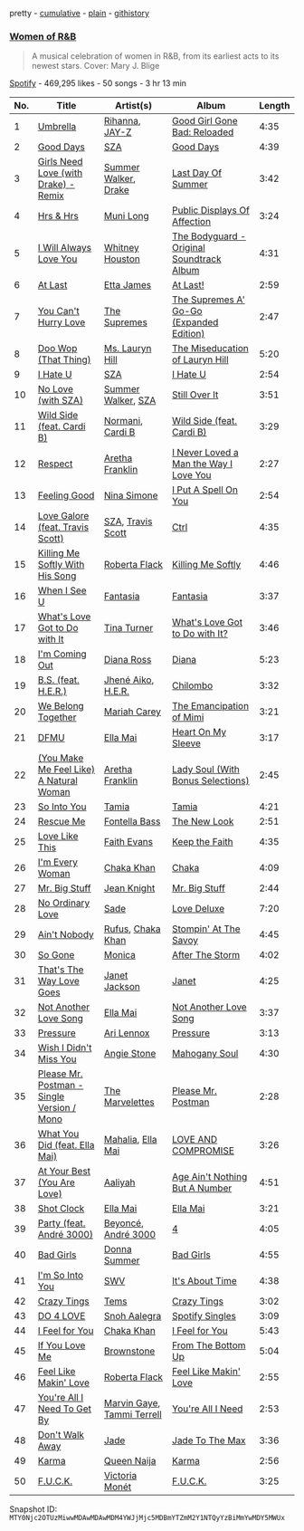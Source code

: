 pretty - [cumulative](/playlists/cumulative/37i9dQZF1DX1wNY9tfWQsS.md) - [plain](/playlists/plain/37i9dQZF1DX1wNY9tfWQsS) - [githistory](https://github.githistory.xyz/mackorone/spotify-playlist-archive/blob/main/playlists/plain/37i9dQZF1DX1wNY9tfWQsS)

### [Women of R&B](https://open.spotify.com/playlist/37i9dQZF1DX1wNY9tfWQsS)

> A musical celebration of women in R&amp;B, from its earliest acts to its newest stars\. Cover: Mary J\. Blige

[Spotify](https://open.spotify.com/user/spotify) - 469,295 likes - 50 songs - 3 hr 13 min

| No. | Title | Artist(s) | Album | Length |
|---|---|---|---|---|
| 1 | [Umbrella](https://open.spotify.com/track/49FYlytm3dAAraYgpoJZux) | [Rihanna](https://open.spotify.com/artist/5pKCCKE2ajJHZ9KAiaK11H), [JAY\-Z](https://open.spotify.com/artist/3nFkdlSjzX9mRTtwJOzDYB) | [Good Girl Gone Bad: Reloaded](https://open.spotify.com/album/3JSWZWeTHF4HDGt5Eozdy7) | 4:35 |
| 2 | [Good Days](https://open.spotify.com/track/3YJJjQPAbDT7mGpX3WtQ9A) | [SZA](https://open.spotify.com/artist/7tYKF4w9nC0nq9CsPZTHyP) | [Good Days](https://open.spotify.com/album/781cKhbTPwLnPmo9BALQl7) | 4:39 |
| 3 | [Girls Need Love \(with Drake\) \- Remix](https://open.spotify.com/track/14SaZBTjxlorHJQxXh01Hu) | [Summer Walker](https://open.spotify.com/artist/57LYzLEk2LcFghVwuWbcuS), [Drake](https://open.spotify.com/artist/3TVXtAsR1Inumwj472S9r4) | [Last Day Of Summer](https://open.spotify.com/album/4hTM8jZ8DCCqglmZUDMSPz) | 3:42 |
| 4 | [Hrs & Hrs](https://open.spotify.com/track/3M5azWqeZbfoVkGXygatlb) | [Muni Long](https://open.spotify.com/artist/7tjVFCxJdwT4NdrTmjyjQ6) | [Public Displays Of Affection](https://open.spotify.com/album/2ngrG39dI2ofhCxjmFnKv5) | 3:24 |
| 5 | [I Will Always Love You](https://open.spotify.com/track/4eHbdreAnSOrDDsFfc4Fpm) | [Whitney Houston](https://open.spotify.com/artist/6XpaIBNiVzIetEPCWDvAFP) | [The Bodyguard \- Original Soundtrack Album](https://open.spotify.com/album/7JVJlkNNobS0GSoy4tCS96) | 4:31 |
| 6 | [At Last](https://open.spotify.com/track/4Hhv2vrOTy89HFRcjU3QOx) | [Etta James](https://open.spotify.com/artist/0iOVhN3tnSvgDbcg25JoJb) | [At Last!](https://open.spotify.com/album/7rd4PorIOPjPTy7qdUeeCt) | 2:59 |
| 7 | [You Can't Hurry Love](https://open.spotify.com/track/1OppEieGNdItZbE14gLBEv) | [The Supremes](https://open.spotify.com/artist/57bUPid8xztkieZfS7OlEV) | [The Supremes A' Go\-Go \(Expanded Edition\)](https://open.spotify.com/album/5fpOmAuZaVyEXPlQ4oOqJ6) | 2:47 |
| 8 | [Doo Wop \(That Thing\)](https://open.spotify.com/track/0uEp9E98JB5awlA084uaIg) | [Ms\. Lauryn Hill](https://open.spotify.com/artist/2Mu5NfyYm8n5iTomuKAEHl) | [The Miseducation of Lauryn Hill](https://open.spotify.com/album/1BZoqf8Zje5nGdwZhOjAtD) | 5:20 |
| 9 | [I Hate U](https://open.spotify.com/track/5dXWFMwD7I7zXsInONVl0H) | [SZA](https://open.spotify.com/artist/7tYKF4w9nC0nq9CsPZTHyP) | [I Hate U](https://open.spotify.com/album/1hJUh5y1ggqqGsCivnRmHw) | 2:54 |
| 10 | [No Love \(with SZA\)](https://open.spotify.com/track/08SB2OtZkaliju77WYEKxk) | [Summer Walker](https://open.spotify.com/artist/57LYzLEk2LcFghVwuWbcuS), [SZA](https://open.spotify.com/artist/7tYKF4w9nC0nq9CsPZTHyP) | [Still Over It](https://open.spotify.com/album/4lPqFAvgmG97pxyxQsyCQx) | 3:51 |
| 11 | [Wild Side \(feat\. Cardi B\)](https://open.spotify.com/track/2vXgyN14LX2zl7JEASw242) | [Normani](https://open.spotify.com/artist/2cWZOOzeOm4WmBJRnD5R7I), [Cardi B](https://open.spotify.com/artist/4kYSro6naA4h99UJvo89HB) | [Wild Side \(feat\. Cardi B\)](https://open.spotify.com/album/16maAu5lqvFBSEEHyB5GzV) | 3:29 |
| 12 | [Respect](https://open.spotify.com/track/7s25THrKz86DM225dOYwnr) | [Aretha Franklin](https://open.spotify.com/artist/7nwUJBm0HE4ZxD3f5cy5ok) | [I Never Loved a Man the Way I Love You](https://open.spotify.com/album/5WndWfzGwCkHzAbQXVkg2V) | 2:27 |
| 13 | [Feeling Good](https://open.spotify.com/track/6Rqn2GFlmvmV4w9Ala0I1e) | [Nina Simone](https://open.spotify.com/artist/7G1GBhoKtEPnP86X2PvEYO) | [I Put A Spell On You](https://open.spotify.com/album/3ofZeSWPHZOE5WC2tNZDez) | 2:54 |
| 14 | [Love Galore \(feat\. Travis Scott\)](https://open.spotify.com/track/0q75NwOoFiARAVp4EXU4Bs) | [SZA](https://open.spotify.com/artist/7tYKF4w9nC0nq9CsPZTHyP), [Travis Scott](https://open.spotify.com/artist/0Y5tJX1MQlPlqiwlOH1tJY) | [Ctrl](https://open.spotify.com/album/76290XdXVF9rPzGdNRWdCh) | 4:35 |
| 15 | [Killing Me Softly With His Song](https://open.spotify.com/track/3gsCAGsWr6pUm1Vy7CPPob) | [Roberta Flack](https://open.spotify.com/artist/0W498bDDNlJIrYMKXdpLHA) | [Killing Me Softly](https://open.spotify.com/album/4GxrvKiysSiDU1HHifh1PA) | 4:46 |
| 16 | [When I See U](https://open.spotify.com/track/4iuNZTcvT9diFySSzVsnVS) | [Fantasia](https://open.spotify.com/artist/7xAcVHPiirnUqfdqo0USb1) | [Fantasia](https://open.spotify.com/album/42DybH3gl3WcfXAQySOEiX) | 3:37 |
| 17 | [What's Love Got to Do with It](https://open.spotify.com/track/4kOfxxnW1ukZdsNbCKY9br) | [Tina Turner](https://open.spotify.com/artist/1zuJe6b1roixEKMOtyrEak) | [What's Love Got to Do with It?](https://open.spotify.com/album/5HmYiJnUkFuciiqRrAAv4o) | 3:46 |
| 18 | [I'm Coming Out](https://open.spotify.com/track/3SnGymj6ijE2iuUfWxLo1q) | [Diana Ross](https://open.spotify.com/artist/3MdG05syQeRYPPcClLaUGl) | [Diana](https://open.spotify.com/album/3zgDLoVcpVGfFbDZJf3uHI) | 5:23 |
| 19 | [B.S\. \(feat\. H.E.R.\)](https://open.spotify.com/track/63wx9vdskaXbYxyDx4oJCZ) | [Jhené Aiko](https://open.spotify.com/artist/5ZS223C6JyBfXasXxrRqOk), [H.E.R.](https://open.spotify.com/artist/3Y7RZ31TRPVadSFVy1o8os) | [Chilombo](https://open.spotify.com/album/5jlE1zlhT3mEWw0mRpN920) | 3:32 |
| 20 | [We Belong Together](https://open.spotify.com/track/3LmvfNUQtglbTrydsdIqFU) | [Mariah Carey](https://open.spotify.com/artist/4iHNK0tOyZPYnBU7nGAgpQ) | [The Emancipation of Mimi](https://open.spotify.com/album/43iBTEWECK7hSnE0p6GgNo) | 3:21 |
| 21 | [DFMU](https://open.spotify.com/track/1bdm32mVmoGcek5bVKxQKd) | [Ella Mai](https://open.spotify.com/artist/7HkdQ0gt53LP4zmHsL0nap) | [Heart On My Sleeve](https://open.spotify.com/album/6p5jJLTFiYgk95HhW0unhy) | 3:17 |
| 22 | [\(You Make Me Feel Like\) A Natural Woman](https://open.spotify.com/track/5K09WxKdlkroDyEVyOSySy) | [Aretha Franklin](https://open.spotify.com/artist/7nwUJBm0HE4ZxD3f5cy5ok) | [Lady Soul \(With Bonus Selections\)](https://open.spotify.com/album/7lEOKZaOpqP70UYqdLPejG) | 2:45 |
| 23 | [So Into You](https://open.spotify.com/track/3c6afiysmB7OnxQzzSqRfD) | [Tamia](https://open.spotify.com/artist/0le01dl1WllSHhjEXRl4in) | [Tamia](https://open.spotify.com/album/3PFEg7sWLEMuS3nyTIguEV) | 4:21 |
| 24 | [Rescue Me](https://open.spotify.com/track/1GY8zOFi8rC39xXnD0tKO8) | [Fontella Bass](https://open.spotify.com/artist/6k3YMXJ1MJLgUEAlSPC6hA) | [The New Look](https://open.spotify.com/album/6PB1ExLaenkyov5q1NrSXd) | 2:51 |
| 25 | [Love Like This](https://open.spotify.com/track/7MQywXGHEev7JmwwIzMcao) | [Faith Evans](https://open.spotify.com/artist/5NDMothbpdpq2xHqSjrrWn) | [Keep the Faith](https://open.spotify.com/album/2jQdDSxc2T21OFC72lAMYL) | 4:35 |
| 26 | [I'm Every Woman](https://open.spotify.com/track/1oFiPGBafH9Woo9AMwgBSl) | [Chaka Khan](https://open.spotify.com/artist/6mQfAAqZGBzIfrmlZCeaYT) | [Chaka](https://open.spotify.com/album/2lvaLIoEg3hwL2dybu6zTC) | 4:09 |
| 27 | [Mr\. Big Stuff](https://open.spotify.com/track/2Bls0igCm79XQQ95IoUbhq) | [Jean Knight](https://open.spotify.com/artist/2Tk0pWxTuQgnE5nsUexrLr) | [Mr\. Big Stuff](https://open.spotify.com/album/0p86nom1q9716gzstS4Y5e) | 2:44 |
| 28 | [No Ordinary Love](https://open.spotify.com/track/1oaaSrDJimABpOdCEbw2DJ) | [Sade](https://open.spotify.com/artist/47zz7sob9NUcODy0BTDvKx) | [Love Deluxe](https://open.spotify.com/album/2PfGKHtqEX58bHtkQxJnWG) | 7:20 |
| 29 | [Ain't Nobody](https://open.spotify.com/track/53Za5vyGc1x7GxgJVRjRKc) | [Rufus](https://open.spotify.com/artist/3MCjwjfIor5FkK3h639qkW), [Chaka Khan](https://open.spotify.com/artist/6mQfAAqZGBzIfrmlZCeaYT) | [Stompin' At The Savoy](https://open.spotify.com/album/3j0kxKahatiR5d0sPPtTjP) | 4:45 |
| 30 | [So Gone](https://open.spotify.com/track/6BIcjFZIVDZxNAcofRFPx4) | [Monica](https://open.spotify.com/artist/6nzxy2wXs6tLgzEtqOkEi2) | [After The Storm](https://open.spotify.com/album/4lSQkGgFffaUOd22Yrc25v) | 4:02 |
| 31 | [That's The Way Love Goes](https://open.spotify.com/track/29rQJydAlO0uMyWvRIZxQg) | [Janet Jackson](https://open.spotify.com/artist/4qwGe91Bz9K2T8jXTZ815W) | [Janet](https://open.spotify.com/album/7qIuZgsMkRuh7rzi4qVcpg) | 4:25 |
| 32 | [Not Another Love Song](https://open.spotify.com/track/5XqDJFVCyRTm5J7cIfRmR1) | [Ella Mai](https://open.spotify.com/artist/7HkdQ0gt53LP4zmHsL0nap) | [Not Another Love Song](https://open.spotify.com/album/5QJAMz9LqY5DC2BAjLmO7p) | 3:37 |
| 33 | [Pressure](https://open.spotify.com/track/6ElfCM1XppU0YWkkFYh4s2) | [Ari Lennox](https://open.spotify.com/artist/1vaQ6v3pOFxAIrFoPrAcom) | [Pressure](https://open.spotify.com/album/5lpInBYJiEtNyOXLIa3c9B) | 3:13 |
| 34 | [Wish I Didn't Miss You](https://open.spotify.com/track/3tZm76otWH20xzJC7icHCk) | [Angie Stone](https://open.spotify.com/artist/2hWr3AjjKOCVmWcwvuT4uM) | [Mahogany Soul](https://open.spotify.com/album/1pJld4hH1xL3ONIlWZEhXw) | 4:30 |
| 35 | [Please Mr\. Postman \- Single Version / Mono](https://open.spotify.com/track/6jX5mso4x00c1EiNMrTU9U) | [The Marvelettes](https://open.spotify.com/artist/0MponVSpW81oLvJZ53vYZH) | [Please Mr\. Postman](https://open.spotify.com/album/65n7GqedAHDVRWNh3msH1V) | 2:28 |
| 36 | [What You Did \(feat\. Ella Mai\)](https://open.spotify.com/track/2B7UWqNqKgPVGQQ6FXn2PP) | [Mahalia](https://open.spotify.com/artist/16rCzZOMQX7P8Kmn5YKexI), [Ella Mai](https://open.spotify.com/artist/7HkdQ0gt53LP4zmHsL0nap) | [LOVE AND COMPROMISE](https://open.spotify.com/album/6tbaSZ6Q72kofaJtscUwFA) | 3:26 |
| 37 | [At Your Best \(You Are Love\)](https://open.spotify.com/track/4lRrk574qIHpoEEKC1zuam) | [Aaliyah](https://open.spotify.com/artist/0urTpYCsixqZwgNTkPJOJ4) | [Age Ain't Nothing But A Number](https://open.spotify.com/album/3E3QRjL4Cre7Krms420Irl) | 4:51 |
| 38 | [Shot Clock](https://open.spotify.com/track/2GlATHCDbLW7xq5BE0Bz5g) | [Ella Mai](https://open.spotify.com/artist/7HkdQ0gt53LP4zmHsL0nap) | [Ella Mai](https://open.spotify.com/album/67ErXRS9s9pVG8JmFbrdJ0) | 3:21 |
| 39 | [Party \(feat\. André 3000\)](https://open.spotify.com/track/42qh86p7TLXyumxSHn65kc) | [Beyoncé](https://open.spotify.com/artist/6vWDO969PvNqNYHIOW5v0m), [André 3000](https://open.spotify.com/artist/74V3dE1a51skRkdII8y2C6) | [4](https://open.spotify.com/album/1gIC63gC3B7o7FfpPACZQJ) | 4:05 |
| 40 | [Bad Girls](https://open.spotify.com/track/1ibRqifchaAfeNdQGpbRVW) | [Donna Summer](https://open.spotify.com/artist/2eogQKWWoohI3BSnoG7E2U) | [Bad Girls](https://open.spotify.com/album/58GjBhQvLHwfQFJtdP9Oxg) | 4:55 |
| 41 | [I'm So Into You](https://open.spotify.com/track/5A0aUvnfAEcmUx3hoXjI8R) | [SWV](https://open.spotify.com/artist/2NmK5FyrQ18HOPXq1UBzqa) | [It's About Time](https://open.spotify.com/album/2BBrAtWY0c6dPio5b2JYFK) | 4:38 |
| 42 | [Crazy Tings](https://open.spotify.com/track/5VQagemEOLpJJikcLzDNYR) | [Tems](https://open.spotify.com/artist/687cZJR45JO7jhk1LHIbgq) | [Crazy Tings](https://open.spotify.com/album/1kphAJp2xhCv2IxfgWMKLR) | 3:02 |
| 43 | [DO 4 LOVE](https://open.spotify.com/track/3FImu2LpSuH6gDHBuFgIbS) | [Snoh Aalegra](https://open.spotify.com/artist/1A9o3Ljt67pFZ89YtPPL5X) | [Spotify Singles](https://open.spotify.com/album/28wKxlJocWCrrxUgYC2zEQ) | 3:09 |
| 44 | [I Feel for You](https://open.spotify.com/track/5yR9u8QiOt8hJaddv32oo7) | [Chaka Khan](https://open.spotify.com/artist/6mQfAAqZGBzIfrmlZCeaYT) | [I Feel for You](https://open.spotify.com/album/08yanJqA75TPyDowCXvvPU) | 5:43 |
| 45 | [If You Love Me](https://open.spotify.com/track/0BTGqPIW9acmhhUmENkq5r) | [Brownstone](https://open.spotify.com/artist/6dQgkiJm1fRkcqKOvPzysr) | [From The Bottom Up](https://open.spotify.com/album/4AqJY8SxoiR6MWWfawrxVz) | 5:04 |
| 46 | [Feel Like Makin' Love](https://open.spotify.com/track/7gkboYtvhuXNS4EUwmFPcw) | [Roberta Flack](https://open.spotify.com/artist/0W498bDDNlJIrYMKXdpLHA) | [Feel Like Makin' Love](https://open.spotify.com/album/3eOdBKYQ2w2eCvz2FxEmBA) | 2:55 |
| 47 | [You're All I Need To Get By](https://open.spotify.com/track/6Ndauo9gCxNjTfklsFYS7b) | [Marvin Gaye](https://open.spotify.com/artist/3koiLjNrgRTNbOwViDipeA), [Tammi Terrell](https://open.spotify.com/artist/75jNCko3SnEMI5gwGqrbb8) | [You're All I Need](https://open.spotify.com/album/1i1HqvvJk7zGpNDygYlXQd) | 2:53 |
| 48 | [Don't Walk Away](https://open.spotify.com/track/7tsRp7QKUBp6hc9bth0h7x) | [Jade](https://open.spotify.com/artist/7ypgj95aGInvJMJbMv78wB) | [Jade To The Max](https://open.spotify.com/album/2EwwOSHl7oOX1vyjQBx4Zc) | 3:36 |
| 49 | [Karma](https://open.spotify.com/track/3qmm9AdG0TnShv0drgXNIQ) | [Queen Naija](https://open.spotify.com/artist/3nViOFa3kZW8OMSNOzwr98) | [Karma](https://open.spotify.com/album/13AioFwH1nNynbyO8AZW6L) | 2:56 |
| 50 | [F.U.C.K.](https://open.spotify.com/track/0iDuW211AjTsYDPsLxyqX4) | [Victoria Monét](https://open.spotify.com/artist/63XBtGSEZINSyXylZxEUbv) | [F.U.C.K.](https://open.spotify.com/album/5ECJ8Rfo3VvvGz7MeBfhFC) | 3:25 |

Snapshot ID: `MTY0Njc2OTUzMiwwMDAwMDAwMDM4YWJjMjc5MDBmYTZmM2Y1NTQyYzBiMmYwMDY5MWUx`
